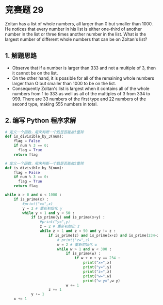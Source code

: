 # 竞赛题 29
Zoltan has a list of whole numbers, all larger than 0 but smaller than 1000. He notices that every number in his list is either one-third of another number in the list or three times another number in the list. What is the largest number of different whole numbers that can be on Zoltan's list?

## 1. 解题思路
- Observe that if a number is larger than 333 and not a multiple of 3, then it cannot be on the list.
- On the other hand, it is possible for all of the remaining whole numbers larger than O but smaller than 1000 to be on the list.
- Consequently Zoltan's list is largest when it contains all of the whole numbers from 1 to 333 as well as all of the multiples of 3 from 334 to 999. There are 33 numbers of the first type and 22 numbers of the second type, making 555 numbers in total.

## 2. 编写 Python 程序求解
```python
# 定义一个函数，用来判断一个数是否能被3整除
def is_divisible_by_3(num):
    flag = False
    if num % 3 == 0:
      flag = True
    return flag

# 定义一个函数，用来判断一个数是否能被3整除
def is_divisible_by_3(num):
    flag = False
    if num % 3 == 0:
      flag = True
    return flag

while x > 0 and x < 1000 :
    if is_prime(x) :
        #print("x=",x)
        y = 2 # 重新初始化 y
        while y > 1 and y < 50 :
            if is_prime(y) and is_prime(x+y) :
                #print("y=",y)
                z = 2 # 重新初始化 z
                while z > 1 and z < 50 and y != z :
                    if is_prime(z) and is_prime(x+z) and is_prime(234+z) and is_prime(234-z) :
                        # print("z=",z)
                        w = 2 # 重新初始化 w
                        while w > 1 and w < 300 :
                            if is_prime(w) :                  
                                if w + x + y == 234 :
                                    print("x=",x)
                                    print("y=",y)
                                    print("z=",z)
                                    print("w=",w)
                                    print("w-y=",w-y)                                    
                            w += 1
                    z += 1
            y += 1
    x += 1
```
